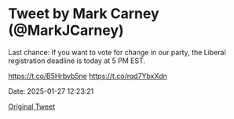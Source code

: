 # Tweet by Mark Carney (@MarkJCarney)

Last chance: If you want to vote for change in our party, the Liberal registration deadline is today at 5 PM EST. 

https://t.co/B5Hrbvb5ne https://t.co/rqd7YbxXdn

Date: 2025-01-27 12:23:21

[Original Tweet](https://x.com/MarkJCarney/status/1883853298492735970)
